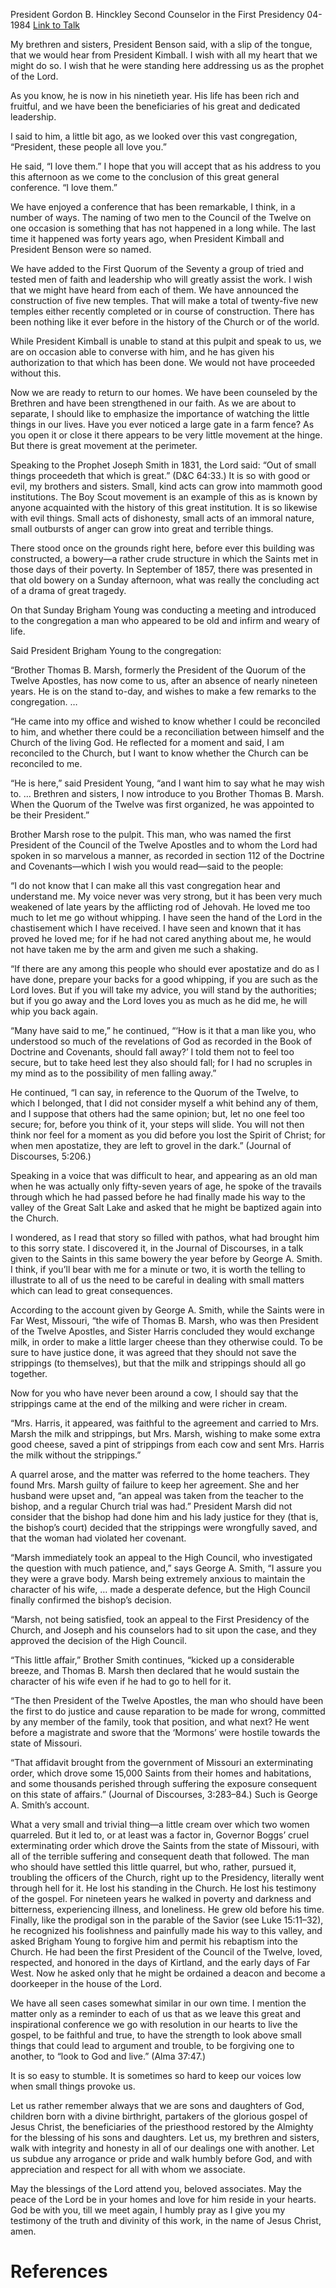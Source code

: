 President Gordon B. Hinckley
Second Counselor in the First Presidency
04-1984
[Link to Talk](https://www.churchofjesuschrist.org/study/general-conference/1984/04/small-acts-lead-to-great-consequences?lang=eng)

My brethren and sisters, President Benson said, with a slip of the tongue, that we would hear from President Kimball. I wish with all my heart that we might do so. I wish that he were standing here addressing us as the prophet of the Lord.

As you know, he is now in his ninetieth year. His life has been rich and fruitful, and we have been the beneficiaries of his great and dedicated leadership.

I said to him, a little bit ago, as we looked over this vast congregation, “President, these people all love you.”

He said, “I love them.” I hope that you will accept that as his address to you this afternoon as we come to the conclusion of this great general conference. “I love them.”

We have enjoyed a conference that has been remarkable, I think, in a number of ways. The naming of two men to the Council of the Twelve on one occasion is something that has not happened in a long while. The last time it happened was forty years ago, when President Kimball and President Benson were so named.

We have added to the First Quorum of the Seventy a group of tried and tested men of faith and leadership who will greatly assist the work. I wish that we might have heard from each of them. We have announced the construction of five new temples. That will make a total of twenty-five new temples either recently completed or in course of construction. There has been nothing like it ever before in the history of the Church or of the world.

While President Kimball is unable to stand at this pulpit and speak to us, we are on occasion able to converse with him, and he has given his authorization to that which has been done. We would not have proceeded without this.

Now we are ready to return to our homes. We have been counseled by the Brethren and have been strengthened in our faith. As we are about to separate, I should like to emphasize the importance of watching the little things in our lives. Have you ever noticed a large gate in a farm fence? As you open it or close it there appears to be very little movement at the hinge. But there is great movement at the perimeter.

Speaking to the Prophet Joseph Smith in 1831, the Lord said: “Out of small things proceedeth that which is great.” (D&C 64:33.) It is so with good or evil, my brothers and sisters. Small, kind acts can grow into mammoth good institutions. The Boy Scout movement is an example of this as is known by anyone acquainted with the history of this great institution. It is so likewise with evil things. Small acts of dishonesty, small acts of an immoral nature, small outbursts of anger can grow into great and terrible things.

There stood once on the grounds right here, before ever this building was constructed, a bowery—a rather crude structure in which the Saints met in those days of their poverty. In September of 1857, there was presented in that old bowery on a Sunday afternoon, what was really the concluding act of a drama of great tragedy.

On that Sunday Brigham Young was conducting a meeting and introduced to the congregation a man who appeared to be old and infirm and weary of life.

Said President Brigham Young to the congregation:

“Brother Thomas B. Marsh, formerly the President of the Quorum of the Twelve Apostles, has now come to us, after an absence of nearly nineteen years. He is on the stand to-day, and wishes to make a few remarks to the congregation. …

“He came into my office and wished to know whether I could be reconciled to him, and whether there could be a reconciliation between himself and the Church of the living God. He reflected for a moment and said, I am reconciled to the Church, but I want to know whether the Church can be reconciled to me.

“He is here,” said President Young, “and I want him to say what he may wish to. … Brethren and sisters, I now introduce to you Brother Thomas B. Marsh. When the Quorum of the Twelve was first organized, he was appointed to be their President.”

Brother Marsh rose to the pulpit. This man, who was named the first President of the Council of the Twelve Apostles and to whom the Lord had spoken in so marvelous a manner, as recorded in section 112 of the Doctrine and Covenants—which I wish you would read—said to the people:

“I do not know that I can make all this vast congregation hear and understand me. My voice never was very strong, but it has been very much weakened of late years by the afflicting rod of Jehovah. He loved me too much to let me go without whipping. I have seen the hand of the Lord in the chastisement which I have received. I have seen and known that it has proved he loved me; for if he had not cared anything about me, he would not have taken me by the arm and given me such a shaking.

“If there are any among this people who should ever apostatize and do as I have done, prepare your backs for a good whipping, if you are such as the Lord loves. But if you will take my advice, you will stand by the authorities; but if you go away and the Lord loves you as much as he did me, he will whip you back again.

“Many have said to me,” he continued, “‘How is it that a man like you, who understood so much of the revelations of God as recorded in the Book of Doctrine and Covenants, should fall away?’ I told them not to feel too secure, but to take heed lest they also should fall; for I had no scruples in my mind as to the possibility of men falling away.”

He continued, “I can say, in reference to the Quorum of the Twelve, to which I belonged, that I did not consider myself a whit behind any of them, and I suppose that others had the same opinion; but, let no one feel too secure; for, before you think of it, your steps will slide. You will not then think nor feel for a moment as you did before you lost the Spirit of Christ; for when men apostatize, they are left to grovel in the dark.” (Journal of Discourses, 5:206.)

Speaking in a voice that was difficult to hear, and appearing as an old man when he was actually only fifty-seven years of age, he spoke of the travails through which he had passed before he had finally made his way to the valley of the Great Salt Lake and asked that he might be baptized again into the Church.

I wondered, as I read that story so filled with pathos, what had brought him to this sorry state. I discovered it, in the Journal of Discourses, in a talk given to the Saints in this same bowery the year before by George A. Smith. I think, if you’ll bear with me for a minute or two, it is worth the telling to illustrate to all of us the need to be careful in dealing with small matters which can lead to great consequences.

According to the account given by George A. Smith, while the Saints were in Far West, Missouri, “the wife of Thomas B. Marsh, who was then President of the Twelve Apostles, and Sister Harris concluded they would exchange milk, in order to make a little larger cheese than they otherwise could. To be sure to have justice done, it was agreed that they should not save the strippings (to themselves), but that the milk and strippings should all go together.

Now for you who have never been around a cow, I should say that the strippings came at the end of the milking and were richer in cream.

“Mrs. Harris, it appeared, was faithful to the agreement and carried to Mrs. Marsh the milk and strippings, but Mrs. Marsh, wishing to make some extra good cheese, saved a pint of strippings from each cow and sent Mrs. Harris the milk without the strippings.”

A quarrel arose, and the matter was referred to the home teachers. They found Mrs. Marsh guilty of failure to keep her agreement. She and her husband were upset and, “an appeal was taken from the teacher to the bishop, and a regular Church trial was had.” President Marsh did not consider that the bishop had done him and his lady justice for they (that is, the bishop’s court) decided that the strippings were wrongfully saved, and that the woman had violated her covenant.

“Marsh immediately took an appeal to the High Council, who investigated the question with much patience, and,” says George A. Smith, “I assure you they were a grave body. Marsh being extremely anxious to maintain the character of his wife, … made a desperate defence, but the High Council finally confirmed the bishop’s decision.

“Marsh, not being satisfied, took an appeal to the First Presidency of the Church, and Joseph and his counselors had to sit upon the case, and they approved the decision of the High Council.

“This little affair,” Brother Smith continues, “kicked up a considerable breeze, and Thomas B. Marsh then declared that he would sustain the character of his wife even if he had to go to hell for it.

“The then President of the Twelve Apostles, the man who should have been the first to do justice and cause reparation to be made for wrong, committed by any member of the family, took that position, and what next? He went before a magistrate and swore that the ‘Mormons’ were hostile towards the state of Missouri.

“That affidavit brought from the government of Missouri an exterminating order, which drove some 15,000 Saints from their homes and habitations, and some thousands perished through suffering the exposure consequent on this state of affairs.” (Journal of Discourses, 3:283–84.) Such is George A. Smith’s account.

What a very small and trivial thing—a little cream over which two women quarreled. But it led to, or at least was a factor in, Governor Boggs’ cruel exterminating order which drove the Saints from the state of Missouri, with all of the terrible suffering and consequent death that followed. The man who should have settled this little quarrel, but who, rather, pursued it, troubling the officers of the Church, right up to the Presidency, literally went through hell for it. He lost his standing in the Church. He lost his testimony of the gospel. For nineteen years he walked in poverty and darkness and bitterness, experiencing illness, and loneliness. He grew old before his time. Finally, like the prodigal son in the parable of the Savior (see Luke 15:11–32), he recognized his foolishness and painfully made his way to this valley, and asked Brigham Young to forgive him and permit his rebaptism into the Church. He had been the first President of the Council of the Twelve, loved, respected, and honored in the days of Kirtland, and the early days of Far West. Now he asked only that he might be ordained a deacon and become a doorkeeper in the house of the Lord.

We have all seen cases somewhat similar in our own time. I mention the matter only as a reminder to each of us that as we leave this great and inspirational conference we go with resolution in our hearts to live the gospel, to be faithful and true, to have the strength to look above small things that could lead to argument and trouble, to be forgiving one to another, to “look to God and live.” (Alma 37:47.)

It is so easy to stumble. It is sometimes so hard to keep our voices low when small things provoke us.

Let us rather remember always that we are sons and daughters of God, children born with a divine birthright, partakers of the glorious gospel of Jesus Christ, the beneficiaries of the priesthood restored by the Almighty for the blessing of his sons and daughters. Let us, my brethren and sisters, walk with integrity and honesty in all of our dealings one with another. Let us subdue any arrogance or pride and walk humbly before God, and with appreciation and respect for all with whom we associate.

May the blessings of the Lord attend you, beloved associates. May the peace of the Lord be in your homes and love for him reside in your hearts. God be with you, till we meet again, I humbly pray as I give you my testimony of the truth and divinity of this work, in the name of Jesus Christ, amen.

# References
